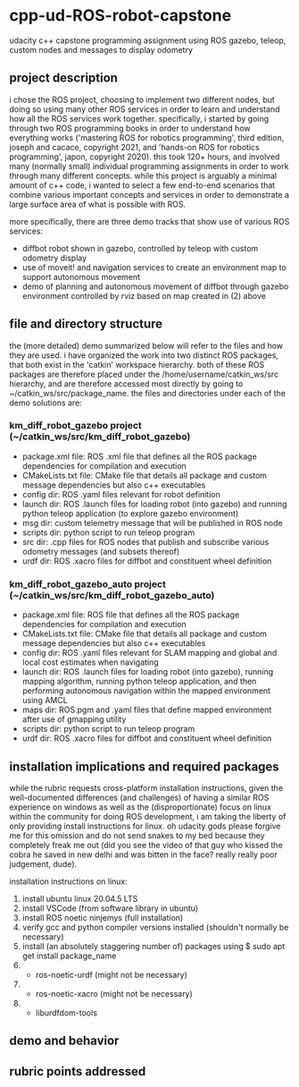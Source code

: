 # cpp-ud-ROS-robot-capstone
udacity c++ capstone programming assignment using ROS gazebo, teleop, custom nodes and messages to display odometry

## project description
i chose the ROS project, choosing to implement two different nodes, but doing so using many other ROS services in order to learn and understand how all the ROS services work together.  specifically, i started by going through two ROS programming books in order to understand how everything works ('mastering ROS for robotics programming', third edition, joseph and cacace, copyright 2021, and 'hands-on ROS for robotics programming', japon, copyright 2020). this took 120+ hours, and involved many (normally small) individual programming assignments in order to work through many different concepts.  while this project is arguably a minimal amount of c++ code, i wanted to select a few end-to-end scenarios that combine various important  concepts and services in order to demonstrate a large surface area of what is possible with ROS. 

more specifically, there are three demo tracks that show use of various ROS services:
* diffbot robot shown in gazebo, controlled by teleop with custom odometry display
* use of moveit! and navigation services to create an environment map to support autonomous movement 
* demo of planning and autonomous movement of diffbot through gazebo environment controlled by rviz based on map created in (2) above 

## file and directory structure
the (more detailed) demo summarized below will refer to the files and how they are used. i have organized the work into two distinct ROS packages, that both exist in the 'catkin' workspace hierarchy. both of these ROS packages are therefore placed under the /home/username/catkin_ws/src hierarchy, and are therefore accessed most directly by going to ~/catkin_ws/src/package_name. 
the files and directories under each of the demo solutions are:
### km_diff_robot_gazebo project (~/catkin_ws/src/km_diff_robot_gazebo)
* package.xml file: ROS .xml file that defines all the ROS package dependencies for compilation and execution
* CMakeLists.txt file: CMake file that details all package and custom message dependencies but also c++ executables
* config dir: ROS .yaml files relevant for robot definition
* launch dir: ROS .launch files for loading robot (into gazebo) and running python teleop application (to explore gazebo environment)
* msg dir: custom telemetry message that will be published in ROS node
* scripts dir: python script to run teleop program
* src dir: .cpp files for ROS nodes that publish and subscribe various odometry messages (and subsets thereof)
* urdf dir: ROS .xacro files for diffbot and constituent wheel definition

### km_diff_robot_gazebo_auto project (~/catkin_ws/src/km_diff_robot_gazebo_auto)
* package.xml file: ROS file that defines all the ROS package dependencies for compilation and execution
* CMakeLists.txt file: CMake file that details all package and custom message dependencies but also c++ executables
* config dir: ROS .yaml files relevant for SLAM mapping and global and local cost estimates when navigating
* launch dir: ROS .launch files for loading robot (into gazebo), running mapping algorithm, running python teleop application, and then performing autonomous navigation within the mapped environment using AMCL
* maps dir: ROS.pgm and .yaml files that define mapped environment after use of gmapping utility
* scripts dir: python script to run teleop program
* urdf dir: ROS .xacro files for diffbot and constituent wheel definition

## installation implications and required packages
while the rubric requests cross-platform installation instructions, given the well-documented differences (and challenges) of having a similar ROS experience on windows as well as the (disproportionate) focus on linux within the community for doing ROS development, i am taking the liberty of only providing install instructions for linux.  oh udacity gods please forgive me for this omission and do not send snakes to my bed because they completely freak me out (did you see the video of that guy who kissed the cobra he saved in new delhi and was bitten in the face? really really poor judgement, dude). 

installation instructions on linux:
1. install ubuntu linux 20.04.5 LTS 
2. install VSCode (from software library in ubuntu)
3. install ROS noetic ninjemys (full installation)
4. verify gcc and python compiler versions installed (shouldn't normally be necessary)
5. install (an absolutely staggering number of) packages using $ sudo apt get install package_name
6. - ros-noetic-urdf (might not be necessary)
7. - ros-noetic-xacro (might not be necessary)
8. - liburdfdom-tools

## demo and behavior



## rubric points addressed



